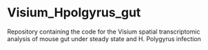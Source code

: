 # Visium_Hpolgyrus_gut
Repository containing the code for the Visium spatial transcriptomic analysis of mouse gut under steady state and H. Polygyrus infection
